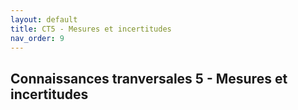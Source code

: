```yaml
---
layout: default
title: CT5 - Mesures et incertitudes
nav_order: 9
---
```


## Connaissances tranversales 5 - Mesures et incertitudes
